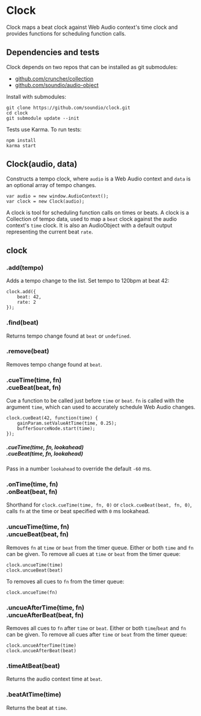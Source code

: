 # Clock
Clock maps a beat clock against Web Audio context's time clock and provides
functions for scheduling function calls.

## Dependencies and tests

Clock depends on two repos that can be installed as git submodules:

- <a href="https://github.com/cruncher/collection">github.com/cruncher/collection</a>
- <a href="https://github.com/soundio/audio-object">github.com/soundio/audio-object</a>

Install with submodules:

	git clone https://github.com/soundio/clock.git
	cd clock
	git submodule update --init

Tests use Karma. To run tests:

	npm install
	karma start

## Clock(audio, data)

Constructs a tempo clock, where <code>audio</code> is a Web Audio context and
<code>data</code> is an optional array of tempo changes.

    var audio = new window.AudioContext();
    var clock = new Clock(audio);

A clock is tool for scheduling function calls on times or beats.
A clock is a Collection of tempo data, used to map a <code>beat</code> clock
against the audio context's <code>time</code> clock. It is also an AudioObject
with a default output representing the current beat <code>rate</code>.

## clock

### .add(tempo)

Adds a tempo change to the list. Set tempo to 120bpm at beat 42:

    clock.add({
        beat: 42,
        rate: 2
    });

### .find(beat)

Returns tempo change found at <code>beat</code> or <code>undefined</code>.

### .remove(beat)

Removes tempo change found at <code>beat</code>.

### .cueTime(time, fn)<br/>.cueBeat(beat, fn)

Cue a function to be called just before <code>time</code> or <code>beat</code>.
<code>fn</code> is called with the argument <code>time</code>, which can used to
accurately schedule Web Audio changes.

    clock.cueBeat(42, function(time) {
        gainParam.setValueAtTime(time, 0.25);
        bufferSourceNode.start(time);
    });

##### .cueTime(time, fn, lookahead)<br/>.cueBeat(time, fn, lookahead)

Pass in a number <code>lookahead</code> to override the default <code>-60</code> ms.

### .onTime(time, fn)<br/>.onBeat(beat, fn)

Shorthand for <code>clock.cueTime(time, fn, 0)</code> or
<code>clock.cueBeat(beat, fn, 0)</code>, calls <code>fn</code>
at the time or beat specified with <code>0</code> ms lookahead.

### .uncueTime(time, fn)<br/>.uncueBeat(beat, fn)

Removes <code>fn</code> at <code>time</code> or <code>beat</code> from the timer queue.
Either or both <code>time</code> and <code>fn</code> can be given. To remove all cues
at <code>time</code> or <code>beat</code> from the timer queue:

    clock.uncueTime(time)
    clock.uncueBeat(beat)

To removes all cues to <code>fn</code> from the timer queue:

    clock.uncueTime(fn)

### .uncueAfterTime(time, fn)<br/>.uncueAfterBeat(beat, fn)

Removes all cues to <code>fn</code> after <code>time</code> or <code>beat</code>.
Either or both <code>time</code>/<code>beat</code> and <code>fn</code> can be given.
To remove all cues after <code>time</code> or <code>beat</code> from the timer queue:

    clock.uncueAfterTime(time)
    clock.uncueAfterBeat(beat)

### .timeAtBeat(beat)

Returns the audio context time at <code>beat</code>.

### .beatAtTime(time)

Returns the beat at <code>time</code>.

